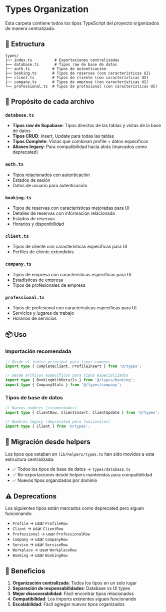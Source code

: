 # Types Organization

Esta carpeta contiene todos los tipos TypeScript del proyecto organizados de manera centralizada.

## 📁 Estructura

```
types/
├── index.ts          # Exportaciones centralizadas
├── database.ts       # Tipos raw de base de datos
├── auth.ts          # Tipos de autenticación
├── booking.ts       # Tipos de reservas (con características UI)
├── client.ts        # Tipos de cliente (con características UI)
├── company.ts       # Tipos de empresa (con características UI)
└── professional.ts  # Tipos de profesional (con características UI)
```

## 🎯 Propósito de cada archivo

### `database.ts`

- **Tipos raw de Supabase**: Tipos directos de las tablas y vistas de la base de datos
- **Tipos CRUD**: Insert, Update para todas las tablas
- **Tipos Complete**: Vistas que combinan profile + datos específicos
- **Aliases legacy**: Para compatibilidad hacia atrás (marcados como deprecated)

### `auth.ts`

- Tipos relacionados con autenticación
- Estados de sesión
- Datos de usuario para autenticación

### `booking.ts`

- Tipos de reservas con características mejoradas para UI
- Detalles de reservas con información relacionada
- Estados de reservas
- Horarios y disponibilidad

### `client.ts`

- Tipos de cliente con características específicas para UI
- Perfiles de cliente extendidos

### `company.ts`

- Tipos de empresa con características específicas para UI
- Estadísticas de empresa
- Tipos de profesionales de empresa

### `professional.ts`

- Tipos de profesional con características específicas para UI
- Servicios y lugares de trabajo
- Horarios de servicios

## 📦 Uso

### Importación recomendada

```typescript
// Desde el índice principal para tipos comunes
import type { CompleteClient, ProfileInsert } from '@/types';

// Desde archivos específicos para tipos especializados
import type { BookingWithDetails } from '@/types/booking';
import type { CompanyStats } from '@/types/company';
```

### Tipos de base de datos

```typescript
// Nuevos nombres (recomendados)
import type { ClientRow, ClientInsert, ClientUpdate } from '@/types';

// Nombres legacy (deprecated pero funcionales)
import type { Client } from '@/types';
```

## 🔄 Migración desde helpers

Los tipos que estaban en `lib/helpers/types.ts` han sido movidos a esta estructura centralizada:

- ✅ Todos los tipos de base de datos → `types/database.ts`
- ✅ Re-exportaciones desde helpers mantenidas para compatibilidad
- ✅ Nuevos tipos organizados por dominio

## ⚠️ Deprecations

Los siguientes tipos están marcados como deprecated pero siguen funcionando:

- `Profile` → usar `ProfileRow`
- `Client` → usar `ClientRow`
- `Professional` → usar `ProfessionalRow`
- `Company` → usar `CompanyRow`
- `Service` → usar `ServiceRow`
- `Workplace` → usar `WorkplaceRow`
- `Booking` → usar `BookingRow`

## 🚀 Beneficios

1. **Organización centralizada**: Todos los tipos en un solo lugar
2. **Separación de responsabilidades**: Database vs UI types
3. **Mejor discoverabilidad**: Fácil encontrar tipos relacionados
4. **Compatibilidad**: Los imports existentes siguen funcionando
5. **Escalabilidad**: Fácil agregar nuevos tipos organizados
